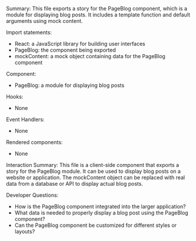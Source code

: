 Summary:
This file exports a story for the PageBlog component, which is a module for displaying blog posts. It includes a template function and default arguments using mock content.

Import statements:
- React: a JavaScript library for building user interfaces
- PageBlog: the component being exported
- mockContent: a mock object containing data for the PageBlog component

Component:
- PageBlog: a module for displaying blog posts

Hooks:
- None

Event Handlers:
- None

Rendered components:
- None

Interaction Summary:
This file is a client-side component that exports a story for the PageBlog module. It can be used to display blog posts on a website or application. The mockContent object can be replaced with real data from a database or API to display actual blog posts.

Developer Questions:
- How is the PageBlog component integrated into the larger application?
- What data is needed to properly display a blog post using the PageBlog component?
- Can the PageBlog component be customized for different styles or layouts?